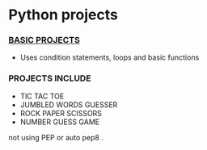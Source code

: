 <h1>
 Python projects
 </h1>
<h3><u>BASIC PROJECTS</u></h3>
  <ul>
 <li>Uses condition statements, loops and basic functions</li>
 </ul>
 <h3>PROJECTS INCLUDE</h3>
 <ul>
 <li>TIC TAC TOE</li>
 <li>JUMBLED WORDS GUESSER</li>
 <li>ROCK PAPER SCISSORS</li>
 <li>NUMBER GUESS GAME</li>
 </ul>
  
 
 
 not using PEP or auto pep8 .
